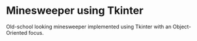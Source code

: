 # Minesweeper using Tkinter

Old-school looking minesweeper implemented using Tkinter with an Object-Oriented focus.
